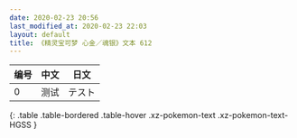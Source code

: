 ```yaml
---
date: 2020-02-23 20:56
last_modified_at: 2020-02-23 22:03
layout: default
title: 《精灵宝可梦 心金／魂银》文本 612
---
```

| 编号 | 中文 | 日文 |
| ---- | ---- | ---- |
| 0 | 测试 | テスト |
{: .table .table-bordered .table-hover .xz-pokemon-text .xz-pokemon-text-HGSS }